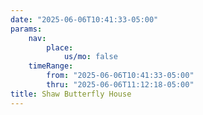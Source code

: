```yaml
---
date: "2025-06-06T10:41:33-05:00"
params:
    nav:
        place:
            us/mo: false
    timeRange:
        from: "2025-06-06T10:41:33-05:00"
        thru: "2025-06-06T11:12:18-05:00"
title: Shaw Butterfly House
---
```

